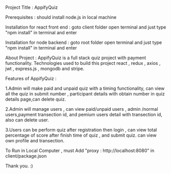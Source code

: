 Project Title : AppifyQuiz

Prerequisites : should install node.js in local machine

Installation for react front end : goto client folder open terminal and just type "npm install" in terminal and enter 

Installation for node backend : goto root folder open terminal and just type "npm install" in terminal and enter 

About Project : AppifyQuiz is a full stack quiz project with payment functionality. Technologies used to build this project react , redux , axios , jwt , express.js , mongodb and stripe.

Features of AppifyQuiz : 

1.Admin will make paid and unpaid quiz with a timing functionality,
can view all the quiz in submit number , participant details with obtain number in quiz details page,can delete quiz.

2.Admin will manage users , can view paid/unpaid users , admin /normal users,payment transection id, and pemium users detail with transection id,
also can delete user.

3.Users can be perform quiz after registration then login , can view total percentage of score after finish time of quiz , and submit quiz.
can view own profile and transection.

To Run in Local Computer , must Add "proxy : http://localhost:8080" in client/package.json

Thank you. :)



